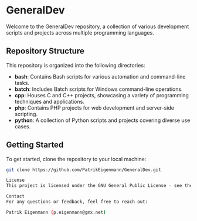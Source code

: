 # GeneralDev

Welcome to the GeneralDev repository, a collection of various development scripts and projects across multiple programming languages.

## Repository Structure

This repository is organized into the following directories:

- **bash**: Contains Bash scripts for various automation and command-line tasks.
- **batch**: Includes Batch scripts for Windows command-line operations.
- **cpp**: Houses C and C++ projects, showcasing a variety of programming techniques and applications.
- **php**: Contains PHP projects for web development and server-side scripting.
- **python**: A collection of Python scripts and projects covering diverse use cases.

## Getting Started

To get started, clone the repository to your local machine:

```sh
git clone https://github.com/PatrikEigenmann/GeneralDev.git

License
This project is licensed under the GNU General Public License - see the LICENSE file for details.

Contact
For any questions or feedback, feel free to reach out:

Patrik Eigenmann (p.eigenmann@gmx.net)
